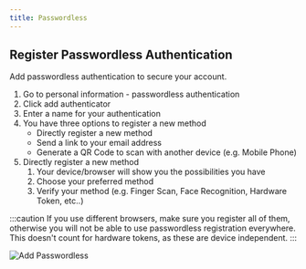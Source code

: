 ```yaml
---
title: Passwordless
---
```


## Register Passwordless Authentication

Add passwordless authentication to secure your account.

1. Go to personal information - passwordless authentication
2. Click add authenticator
3. Enter a name for your authentication
4. You have three options to register a new method
   - Directly register a new method
   - Send a link to your email address
   - Generate a QR Code to scan with another device (e.g. Mobile Phone)
5. Directly register a new method 
   1. Your device/browser will show you the possibilities you have
   2. Choose your preferred method
   3. Verify your method (e.g. Finger Scan, Face Recognition, Hardware Token, etc..)

:::caution
If you use different browsers, make sure you register all of them, otherwise you will not be able to use passwordless registration everywhere.
This doesn't count for hardware tokens, as these are device independent.
:::


![Add Passwordless](/img/manuals/console_add_passwordless_direct.gif)

